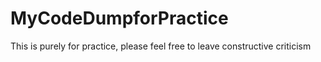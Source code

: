 # MyCodeDumpforPractice
This is purely for practice, please feel free to leave constructive criticism 
